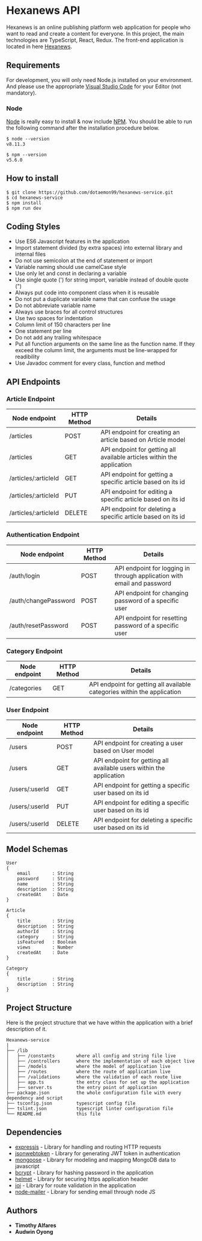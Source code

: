 # Hexanews API
Hexanews is an online publishing platform web application for people who want to read and create a content for everyone. In this project, the main technologies are TypeScript, React, Redux. The front-end application is located in here [Hexanews](https://github.com/dotaemon99/hexanews).

## Requirements

For development, you will only need Node.js installed on your environment.
And please use the appropriate [Visual Studio Code](https://code.visualstudio.com/) for your Editor (not mandatory).

### Node

[Node](http://nodejs.org/) is really easy to install & now include [NPM](https://npmjs.org/).
You should be able to run the following command after the installation procedure
below.

    $ node --version
    v8.11.3

    $ npm --version
    v5.6.0

## How to install
```
$ git clone https://github.com/dotaemon99/hexanews-service.git
$ cd hexanews-service
$ npm install
$ npm run dev
```

## Coding Styles
- Use ES6 Javascript features in the application
- Import statement divided (by extra spaces) into external library and internal files
- Do not use semicolon at the end of statement or import
- Variable naming should use camelCase style
- Use only let and const in declaring a variable
- Use single quote (') for string import, variable instead of double quote (")
- Always put code into component class when it is reusable
- Do not put a duplicate variable name that can confuse the usage
- Do not abbreviate variable name
- Always use braces for all control structures
- Use two spaces for indentation
- Column limit of 150 characters per line
- One statement per line
- Do not add any trailing whitespace
- Put all function arguments on the same line as the function name. If they exceed the column limit, the arguments must be line-wrapped for readibility
- Use Javadoc comment for every class, function and method

## API Endpoints

### Article Endpoint

|Node endpoint         | HTTP Method |Details                                                                    |
|----------------------|-------------|---------------------------------------------------------------------------|
|/articles             | POST        |	API endpoint for creating an article based on Article model              |
|/articles             | GET         |	API endpoint for getting all available articles within the application   |
|/articles/:articleId  | GET         |	API endpoint for getting a specific article based on its id              |
|/articles/:articleId  | PUT         |	API endpoint for editing a specific article based on its id              |
|/articles/:articleId  | DELETE      |	API endpoint for deleting a specific article based on its id             |

### Authentication Endpoint

|Node endpoint         | HTTP Method |Details                                                                    |
|----------------------|-------------|---------------------------------------------------------------------------|
|/auth/login           | POST        |	API endpoint for logging in through application with email and password  |
|/auth/changePassword  | POST        |	API endpoint for changing password of a specific user                    |
|/auth/resetPassword   | POST        |	API endpoint for resetting password of a specific user                   |

### Category Endpoint

|Node endpoint         | HTTP Method |Details                                                                    |
|----------------------|-------------|---------------------------------------------------------------------------|
|/categories           | GET         |	API endpoint for getting all available categories within the application |

### User Endpoint

|Node endpoint         | HTTP Method |Details                                                                    |
|----------------------|-------------|---------------------------------------------------------------------------|
|/users                | POST        |	API endpoint for creating a user based on User model                     |
|/users                | GET         |	API endpoint for getting all available users within the application      |
|/users/:userId        | GET         |	API endpoint for getting a specific user based on its id                 |
|/users/:userId        | PUT         |	API endpoint for editing a specific user based on its id                 |
|/users/:userId        | DELETE      |	API endpoint for deleting a specific user based on its id                |

## Model Schemas

```
User
{
    email        : String
    password     : String
    name         : String
    description  : String
    createdAt    : Date
}
```

```
Article
{
    title        : String
    description  : String
    authorId     : String
    category     : String
    isFeatured   : Boolean
    views        : Number
    createdAt    : Date
} 
```

```
Category
{
    title        : String
    description  : String
} 
```

## Project Structure

Here is the project structure that we have within the application with a brief description of it.

```
Hexanews-service
|
├── /lib
│   ├── /constants        where all config and string file live
│   ├── /controllers      where the implementation of each object live
│   ├── /models           where the model of application live
│   ├── /routes           where the route of application live
│   ├── /validations      where the validation of each route live
│   ├── app.ts            the entry class for set up the application
│   ├── server.ts         the entry point of application
├── package.json          the whole configuration file with every dependency and script
├── tsconfig.json         typescript config file
├── tslint.json           typescript linter configuration file
└── README.md             this file
```

## Dependencies

- [expressjs](https://github.com/expressjs/express) - Library for handling and routing HTTP requests
- [jsonwebtoken](https://github.com/auth0/node-jsonwebtoken) - Library for generating JWT token in authentication
- [mongoose](https://github.com/Automattic/mongoose) - Library for modeling and mapping MongoDB data to javascript
- [bcrypt](https://github.com/kelektiv/node.bcrypt.js) - Library for hashing password in the application
- [helmet](https://helmetjs.github.io/) - Library for securing https application header
- [joi](https://github.com/hapijs/joi) - Library for route validation in the application
- [node-mailer](https://nodemailer.com/about/) - Library for sending email through node JS

## Authors
- **Timothy Alfares**
- **Audwin Oyong**
